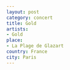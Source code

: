 ```yaml
---
layout: post
category: concert
title: Gold
artists: 
- Gold
place: 
- La Plage de Glazart
country: France
city: Paris
---
```


